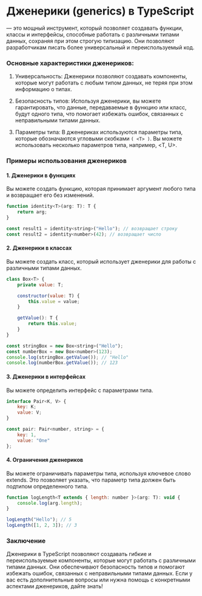 # Дженерики (generics) в TypeScript

— это мощный инструмент, который позволяет создавать функции, классы и интерфейсы, способные работать с различными типами данных, сохраняя при этом строгую типизацию. Они позволяют разработчикам писать более универсальный и переиспользуемый код.

### Основные характеристики дженериков:

1. Универсальность: Дженерики позволяют создавать компоненты, которые могут работать с любым типом данных, не теряя при этом информацию о типах.

2. Безопасность типов: Используя дженерики, вы можете гарантировать, что данные, передаваемые в функцию или класс, будут одного типа, что помогает избежать ошибок, связанных с неправильными типами данных.

3. Параметры типа: В дженериках используются параметры типа, которые обозначаются угловыми скобками `( <T> )`. Вы можете использовать несколько параметров типа, например, <T, U>.

### Примеры использования дженериков

#### 1. Дженерики в функциях

Вы можете создать функцию, которая принимает аргумент любого типа и возвращает его без изменений.
```javascript
function identity<T>(arg: T): T {
    return arg;
}

const result1 = identity<string>("Hello"); // возвращает строку
const result2 = identity<number>(42); // возвращает число
```


#### 2. Дженерики в классах

Вы можете создать класс, который использует дженерики для работы с различными типами данных.
```javascript
class Box<T> {
    private value: T;

    constructor(value: T) {
        this.value = value;
    }

    getValue(): T {
        return this.value;
    }
}

const stringBox = new Box<string>("Hello");
const numberBox = new Box<number>(123);
console.log(stringBox.getValue()); // "Hello"
console.log(numberBox.getValue()); // 123
```


#### 3. Дженерики в интерфейсах

Вы можете определить интерфейс с параметрами типа.
```javascript
interface Pair<K, V> {
    key: K;
    value: V;
}

const pair: Pair<number, string> = {
    key: 1,
    value: "One"
};
```


#### 4. Ограничения дженериков

Вы можете ограничивать параметры типа, используя ключевое слово extends. Это позволяет указать, что параметр типа должен быть подтипом определенного типа.
```javascript
function logLength<T extends { length: number }>(arg: T): void {
    console.log(arg.length);
}

logLength("Hello"); // 5
logLength([1, 2, 3]); // 3
```



### Заключение

Дженерики в TypeScript позволяют создавать гибкие и переиспользуемые компоненты, которые могут работать с различными типами данных. Они обеспечивают безопасность типов и помогают избежать ошибок, связанных с неправильными типами данных. Если у вас есть дополнительные вопросы или нужна помощь с конкретными аспектами дженериков, дайте знать!
